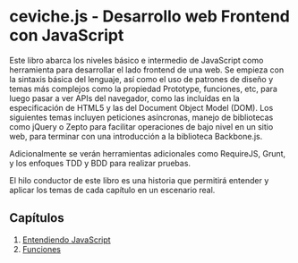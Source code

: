 # ceviche.js - Desarrollo web Frontend con JavaScript

Este libro abarca los niveles básico e intermedio de JavaScript como herramienta para desarrollar el lado frontend de una web. Se empieza con la sintaxis básica del lenguaje, así como el uso de patrones de diseño y temas más complejos como la propiedad Prototype, funciones, etc, para luego pasar a ver APIs del navegador, como las incluídas en la especificación de HTML5 y las del Document Object Model (DOM). Los siguientes temas incluyen peticiones asíncronas, manejo de bibliotecas como jQuery o Zepto para facilitar operaciones de bajo nivel en un sitio web, para terminar con una introducción a la biblioteca Backbone.js.

Adicionalmente se verán herramientas adicionales como RequireJS, Grunt, y los enfoques TDD y BDD para realizar pruebas.

El hilo conductor de este libro es una historia que permitirá entender y aplicar los temas de cada capítulo en un escenario real.

## Capítulos
1. [Entendiendo JavaScript](1.md)
2. [Funciones](2.md)
